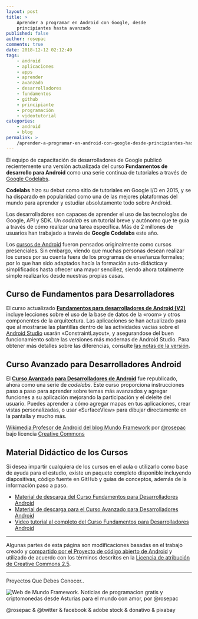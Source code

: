 ```yaml
---
layout: post
title: >
    Aprender a programar en Android con Google, desde
    principiantes hasta avanzado
published: false
author: rosepac
comments: true
date: 2018-12-12 02:12:49
tags:
    - android
    - aplicaciones
    - apps
    - aprender
    - avanzado
    - desarrolladores
    - fundamentos
    - github
    - principiante
    - programación
    - videotutorial
categories:
    - android
    - blog
permalink: >
    /aprender-a-programar-en-android-con-google-desde-principiantes-hasta-avanzado
---
```

El equipo de capacitación de desarrolladores de Google publicó recientemente una versión actualizada del curso **Fundamentos de desarrollo para Android** como una serie continua de tutoriales a través de [Google Codelabs][1].

**Codelabs** hizo su debut como sitio de tutoriales en Google I/O en 2015, y se ha disparado en popularidad como una de las mejores plataformas del mundo para aprender y estudiar absolutamente todo sobre Android.

Los desarrolladores son capaces de aprender el uso de las tecnologías de Google, API y SDK. Un _codelab_ es un tutorial breve y autónomo que te guía a través de cómo realizar una tarea específica. Más de 2 millones de usuarios han trabajado a través de **Google Codelabs** este año.

Los [cursos de Android][2] fueron pensados originalmente como cursos presenciales. Sin embargo, viendo que muchas personas desean realizar los cursos por su cuenta fuera de los programas de enseñanza formales; por lo que han sido adaptados hacía la formación auto-didáctica y simplificados hasta ofrecer una mayor sencillez, siendo ahora totalmente simple realizarlos desde nuestras propias casas.

## Curso de Fundamentos para Desarrolladores

El curso actualizado **[Fundamentos para desarrolladores de Android (V2)][3]** incluye lecciones sobre el uso de la base de datos de la &#171;room&#187; y otros componentes de la arquitectura. Las aplicaciones se han actualizado para que al mostrarse las plantillas dentro de las actividades vacías sobre el [Android Studio][4] usarán &#171;ConstraintLayout&#187;, y asegurandose del buen funcionamiento sobre las versiones más modernas de Android Studio. Para obtener más detalles sobre las diferencias, consulte [las notas de la versión][5].

## Curso Avanzado para Desarrolladores Android

El **[Curso Avanzado para Desarrolladores de Android][6]** fue republicado, ahora como una serie de _codelabs_. Este curso proporciona instrucciones paso a paso para aprender sobre temas más avanzados y agregar funciones a su aplicación mejorando la participación y el deleite del usuario. Puedes aprender a cómo agregar mapas en tus aplicaciones, crear vistas personalizadas, o usar &#171;SurfaceView&#187; para dibujar directamente en la pantalla y mucho más.

[Wikimedia:Profesor de Android del blog Mundo Framework][7] por [@rosepac][8] bajo licencia [Creative Commons][9]

## Material Didáctico de los Cursos

Si desea impartir cualquiera de los cursos en el aula o utilizarlo como base de ayuda para el estudio, existe un paquete completo disponible incluyendo diapositivas, código fuente en GitHub y guías de conceptos, además de la información paso a paso.

  * [Material de descarga del Curso Fundamentos para Desarrolladores Android][10]
  * [Material de descarga para el Curso Avanzado para Desarrolladores Android][10]
  * [Video tutorial al completo del Curso Fundamentos para Desarrolladores Android][11]

* * *

Algunas partes de esta página son modificaciones basadas en el trabajo creado y [compartido por el Proyecto de código abierto de Android][12] y utilizado de acuerdo con los términos descritos en la [Licencia de atribución de Creative Commons 2.5][13].

* * *


  Proyectos Que Debes Conocer..



     



  


![Web de Mundo Framework. Noticias de programacion gratis y criptomonedas desde Asturias para el mundo con amor, por @rosepac][14]


  @rosepac & @twitter & facebook & adobe stock & donativo & pixabay


 [1]: https://codelabs.developers.google.com
 [2]: https://developer.android.com/courses/fundamentals-training/overview-v2
 [3]: https://codelabs.developers.google.com/android-training
 [4]: https://developer.android.com/studio/?hl=es-419
 [5]: https://docs.google.com/document/d/1pYtBo7w9aqihmnAm8h3XdS5qwFSK85qrzNFJdRo8mdU/view
 [6]: https://codelabs.developers.google.com/advanced-android-training
 [7]: https://commons.wikimedia.org/wiki/File:Android_teacher.svg "Wikimedia es la web de los documentos audiovisuales libre"
 [8]: https://twitter.com/rosepac21 "Twitter de ROSEPAC"
 [9]: https://creativecommons.org/licenses/by-sa/3.0/deed.en "Creative Commons 3.0"
 [10]: https://github.com/google-developer-training/android-fundamentals-apps-v2#android-developer-fundamentals-version-2
 [11]: https://www.youtube.com/playlist?list=PLlyCyjh2pUe9wv-hU4my-Nen_SvXIzxGB
 [12]: https://developers.google.com/terms/site-policies
 [13]: http://creativecommons.org/licenses/by/2.5
 [14]: https://image.ibb.co/iTckvT/mundo-framework-1350x167-steemit.png
